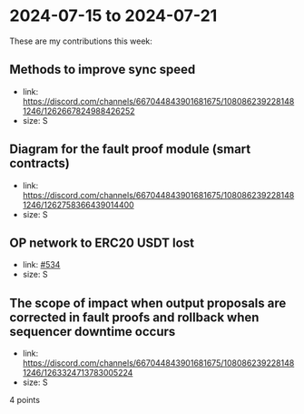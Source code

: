 # 2024-07-15 to 2024-07-21

These are my contributions this week:

## Methods to improve sync speed

- link: https://discord.com/channels/667044843901681675/1080862392281481246/1262667824988426252
- size: S

## Diagram for the fault proof module (smart contracts)

- link: https://discord.com/channels/667044843901681675/1080862392281481246/1262758366439014400
- size: S

## OP network to ERC20 USDT lost

- link: [#534](https://github.com/ethereum-optimism/developers/discussions/534)
- size: S

## The scope of impact when output proposals are corrected in fault proofs and rollback when sequencer downtime occurs

- link: https://discord.com/channels/667044843901681675/1080862392281481246/1263324713783005224
- size: S

4 points
